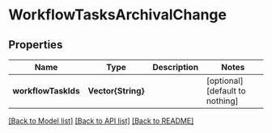 # WorkflowTasksArchivalChange


## Properties
Name | Type | Description | Notes
------------ | ------------- | ------------- | -------------
**workflowTaskIds** | **Vector{String}** |  | [optional] [default to nothing]


[[Back to Model list]](../README.md#models) [[Back to API list]](../README.md#api-endpoints) [[Back to README]](../README.md)


